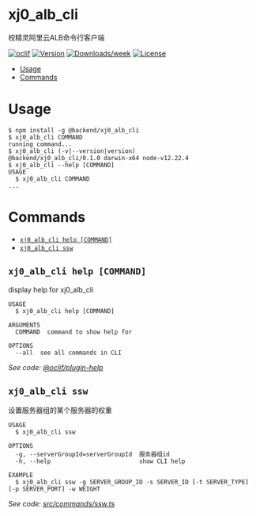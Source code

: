 xj0_alb_cli
===========

校精灵阿里云ALB命令行客户端

[![oclif](https://img.shields.io/badge/cli-oclif-brightgreen.svg)](https://oclif.io)
[![Version](https://img.shields.io/npm/v/xj0_alb_cli.svg)](https://npmjs.org/package/xj0_alb_cli)
[![Downloads/week](https://img.shields.io/npm/dw/xj0_alb_cli.svg)](https://npmjs.org/package/xj0_alb_cli)
[![License](https://img.shields.io/npm/l/xj0_alb_cli.svg)](https://github.com/silenceu/xj0_alb_cli/blob/master/package.json)

<!-- toc -->
* [Usage](#usage)
* [Commands](#commands)
<!-- tocstop -->
# Usage
<!-- usage -->
```sh-session
$ npm install -g @backend/xj0_alb_cli
$ xj0_alb_cli COMMAND
running command...
$ xj0_alb_cli (-v|--version|version)
@backend/xj0_alb_cli/0.1.0 darwin-x64 node-v12.22.4
$ xj0_alb_cli --help [COMMAND]
USAGE
  $ xj0_alb_cli COMMAND
...
```
<!-- usagestop -->
# Commands
<!-- commands -->
* [`xj0_alb_cli help [COMMAND]`](#xj0_alb_cli-help-command)
* [`xj0_alb_cli ssw`](#xj0_alb_cli-ssw)

## `xj0_alb_cli help [COMMAND]`

display help for xj0_alb_cli

```
USAGE
  $ xj0_alb_cli help [COMMAND]

ARGUMENTS
  COMMAND  command to show help for

OPTIONS
  --all  see all commands in CLI
```

_See code: [@oclif/plugin-help](https://github.com/oclif/plugin-help/blob/v3.2.2/src/commands/help.ts)_

## `xj0_alb_cli ssw`

设置服务器组的某个服务器的权重

```
USAGE
  $ xj0_alb_cli ssw

OPTIONS
  -g, --serverGroupId=serverGroupId  服务器组id
  -h, --help                         show CLI help

EXAMPLE
  $ xj0_alb_cli ssw -g SERVER_GROUP_ID -s SERVER_ID [-t SERVER_TYPE] [-p SERVER_PORT] -w WEIGHT
```

_See code: [src/commands/ssw.ts](https://github.com/silenceu/xj0_alb_cli/blob/v0.1.0/src/commands/ssw.ts)_
<!-- commandsstop -->

